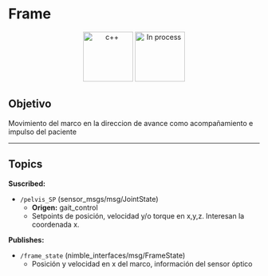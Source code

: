 # Frame

<div align="center">
    <img width=100px src="https://img.shields.io/badge/lenguage-%20c++-blue" alt="c++">
    <img width=100px src="https://img.shields.io/badge/status-in%20process-orange" alt="In process">
</div>

## Objetivo

Movimiento del marco en la direccion de avance como acompañamiento e impulso del paciente

---

## Topics

**Suscribed:**

- `/pelvis_SP` (sensor_msgs/msg/JointState)
  - **Origen:** gait_control
  - Setpoints de posición, velocidad y/o torque en x,y,z. Interesan la coordenada x.
  
**Publishes:**

- `/frame_state` (nimble_interfaces/msg/FrameState)
  - Posición y velocidad en x del marco, información del sensor óptico
